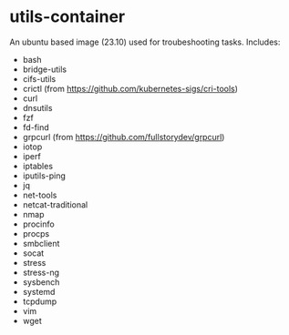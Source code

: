 # utils-container
An ubuntu based image (23.10) used for troubeshooting tasks.
Includes: 
- bash
- bridge-utils
- cifs-utils
- crictl (from https://github.com/kubernetes-sigs/cri-tools)
- curl
- dnsutils
- fzf
- fd-find
- grpcurl (from https://github.com/fullstorydev/grpcurl)
- iotop
- iperf
- iptables
- iputils-ping
- jq
- net-tools
- netcat-traditional
- nmap
- procinfo
- procps
- smbclient
- socat
- stress
- stress-ng
- sysbench
- systemd
- tcpdump
- vim
- wget
  
